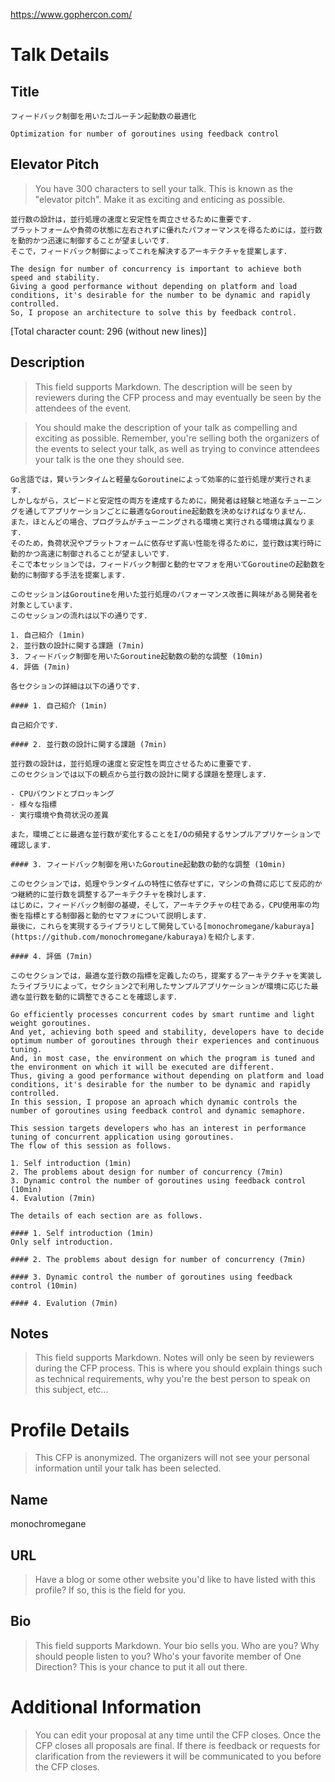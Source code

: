 https://www.gophercon.com/

# Talk Details

## Title

```
フィードバック制御を用いたゴルーチン起動数の最適化
```

```
Optimization for number of goroutines using feedback control
```

## Elevator Pitch

> You have 300 characters to sell your talk. This is known as the "elevator pitch". Make it as exciting and enticing as possible.

```
並行数の設計は，並行処理の速度と安定性を両立させるために重要です．
プラットフォームや負荷の状態に左右されずに優れたパフォーマンスを得るためには，並行数を動的かつ迅速に制御することが望ましいです．
そこで，フィードバック制御によってこれを解決するアーキテクチャを提案します．
```

```
The design for number of concurrency is important to achieve both speed and stability.
Giving a good performance without depending on platform and load conditions, it's desirable for the number to be dynamic and rapidly controlled.
So, I propose an architecture to solve this by feedback control.
```

[Total character count: 296 (without new lines)]

## Description

> This field supports Markdown. The description will be seen by reviewers during the CFP process and may eventually be seen by the attendees of the event.

> You should make the description of your talk as compelling and exciting as possible. Remember, you're selling both the organizers of the events to select your talk, as well as trying to convince attendees your talk is the one they should see.

```
Go言語では，賢いランタイムと軽量なGoroutineによって効率的に並行処理が実行されます．
しかしながら，スピードと安定性の両方を達成するために，開発者は経験と地道なチューニングを通してアプリケーションごとに最適なGoroutine起動数を決めなければなりません．
また，ほとんどの場合、プログラムがチューニングされる環境と実行される環境は異なります．
そのため，負荷状況やプラットフォームに依存せず高い性能を得るために，並行数は実行時に動的かつ高速に制御されることが望ましいです．
そこで本セッションでは，フィードバック制御と動的セマフォを用いてGoroutineの起動数を動的に制御する手法を提案します．

このセッションはGoroutineを用いた並行処理のパフォーマンス改善に興味がある開発者を対象としています．
このセッションの流れは以下の通りです．

1. 自己紹介 (1min)
2. 並行数の設計に関する課題 (7min)
3. フィードバック制御を用いたGoroutine起動数の動的な調整 (10min)
4. 評価 (7min)

各セクションの詳細は以下の通りです．

#### 1. 自己紹介 (1min)

自己紹介です．

#### 2. 並行数の設計に関する課題 (7min)

並行数の設計は，並行処理の速度と安定性を両立させるために重要です．
このセクションでは以下の観点から並行数の設計に関する課題を整理します．

- CPUバウンドとブロッキング
- 様々な指標
- 実行環境や負荷状況の差異

また，環境ごとに最適な並行数が変化することをI/Oの頻発するサンプルアプリケーションで確認します．

#### 3. フィードバック制御を用いたGoroutine起動数の動的な調整 (10min)

このセクションでは，処理やランタイムの特性に依存せずに，マシンの負荷に応じて反応的かつ継続的に並行数を調整するアーキテクチャを検討します．
はじめに，フィードバック制御の基礎，そして，アーキテクチャの柱である，CPU使用率の均衡を指標とする制御器と動的セマフォについて説明します．
最後に，これらを実現するライブラリとして開発している[monochromegane/kaburaya](https://github.com/monochromegane/kaburaya)を紹介します．

#### 4. 評価 (7min)

このセクションでは，最適な並行数の指標を定義したのち，提案するアーキテクチャを実装したライブラリによって，セクション2で利用したサンプルアプリケーションが環境に応じた最適な並行数を動的に調整できることを確認します．
```

```
Go efficiently processes concurrent codes by smart runtime and light weight goroutines.
And yet, achieving both speed and stability, developers have to decide optimum number of goroutines through their experiences and continuous tuning.
And, in most case, the environment on which the program is tuned and the environment on which it will be executed are different.
Thus, giving a good performance without depending on platform and load conditions, it's desirable for the number to be dynamic and rapidly controlled.
In this session, I propose an aproach which dynamic controls the number of goroutines using feedback control and dynamic semaphore.

This session targets developers who has an interest in performance tuning of concurrent application using goroutines.
The flow of this session as follows.

1. Self introduction (1min)
2. The problems about design for number of concurrency (7min)
3. Dynamic control the number of goroutines using feedback control (10min)
4. Evalution (7min)

The details of each section are as follows.

#### 1. Self introduction (1min)
Only self introduction.

#### 2. The problems about design for number of concurrency (7min)

#### 3. Dynamic control the number of goroutines using feedback control (10min)

#### 4. Evalution (7min)

```

## Notes

> This field supports Markdown. Notes will only be seen by reviewers during the CFP process. This is where you should explain things such as technical requirements, why you're the best person to speak on this subject, etc...

# Profile Details

> This CFP is anonymized. The organizers will not see your personal information until your talk has been selected.

## Name

monochromegane

## URL

> Have a blog or some other website you'd like to have listed with this profile? If so, this is the field for you.

## Bio

> This field supports Markdown. Your bio sells you. Who are you? Why should people listen to you? Who's your favorite member of One Direction?
> This is your chance to put it all out there.

# Additional Information

> You can edit your proposal at any time until the CFP closes. Once the CFP closes all proposals are final.
> If there is feedback or requests for clarification from the reviewers it will be communicated to you before the CFP closes.
